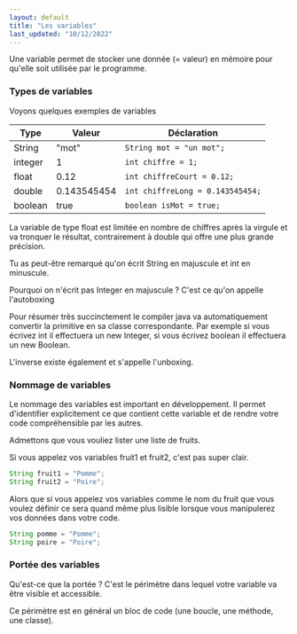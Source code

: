 ```yaml
---
layout: default
title: "Les variables"
last_updated: "10/12/2022"
---
```


Une variable permet de stocker une donnée (= valeur) en mémoire pour qu'elle soit utilisée par le programme.

### Types de variables

Voyons quelques exemples de variables

| Type    | Valeur      | Déclaration                            |
|---------|-------------|----------------------------------------|
| String  | "mot"       | ``` String mot = "un mot"; ```         |
| integer | 1           | ``` int chiffre = 1; ```               |
| float   | 0.12        | ``` int chiffreCourt = 0.12; ```       |
| double  | 0.143545454 | ``` int chiffreLong = 0.143545454; ``` |
| boolean | true        | ``` boolean isMot = true; ```          |

La variable de type float est limitée en nombre de chiffres après la virgule et va tronquer le résultat, contrairement à double qui offre une plus grande précision.

Tu as peut-être remarqué qu'on écrit String en majuscule et int en minuscule.

Pourquoi on n'écrit pas Integer en majuscule ? C'est ce qu'on appelle <span class="keywords">l'autoboxing</span>

Pour résumer très succinctement le compiler java va automatiquement convertir la primitive en sa classe correspondante. 
Par exemple si vous écrivez int il effectuera un new Integer, si vous écrivez boolean il effectuera un new Boolean.

L'inverse existe également et s'appelle <span class="keywords">l'unboxing</span>.

### Nommage de variables

Le nommage des variables est important en développement. Il permet d'identifier explicitement ce que contient cette variable et de rendre votre code compréhensible par les autres.

Admettons que vous vouliez lister une liste de fruits.

Si vous appelez vos variables fruit1 et fruit2, c'est pas super clair.

``` Java
String fruit1 = "Pomme";
String fruit2 = "Poire";
```

Alors que si vous appelez vos variables comme le nom du fruit que vous voulez définir ce sera quand même plus lisible lorsque vous manipulerez vos données dans votre code.

``` Java
String pomme = "Pomme";
String poire = "Poire";
```

### Portée des variables

Qu'est-ce que la portée ? C'est le périmètre dans lequel votre variable va être visible et accessible.

Ce périmètre est en général un bloc de code (une boucle, une méthode, une classe).

